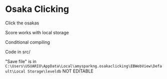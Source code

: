 # Osaka Clicking
Click the osakas

Score works with local storage

Conditional compiling

Code in src/

"Save file" is in `C:\Users\USUARIO\AppData\Local\amysparkng.osakaclicking\EBWebView\Default\Local Storage\leveldb`
NOT EDITABLE